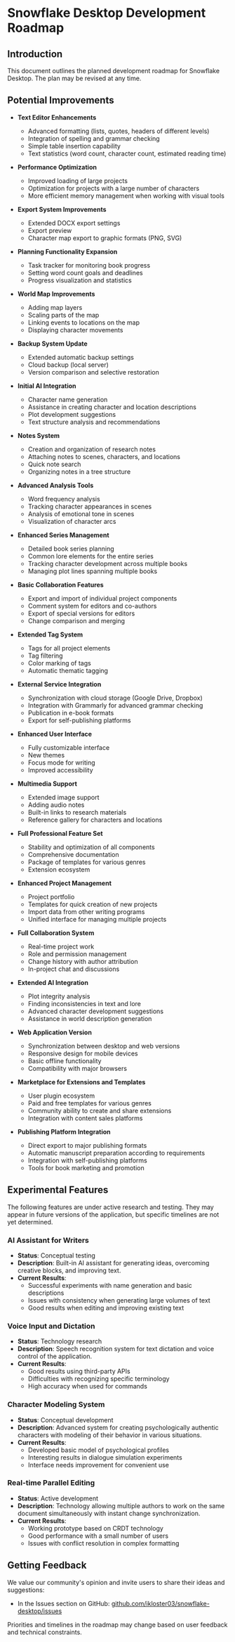 # Snowflake Desktop Development Roadmap

## Introduction

This document outlines the planned development roadmap for Snowflake Desktop. The plan may be revised at any time.

## Potential Improvements

- **Text Editor Enhancements**

  - Advanced formatting (lists, quotes, headers of different levels)
  - Integration of spelling and grammar checking
  - Simple table insertion capability
  - Text statistics (word count, character count, estimated reading time)

- **Performance Optimization**

  - Improved loading of large projects
  - Optimization for projects with a large number of characters
  - More efficient memory management when working with visual tools

- **Export System Improvements**

  - Extended DOCX export settings
  - Export preview
  - Character map export to graphic formats (PNG, SVG)

- **Planning Functionality Expansion**

  - Task tracker for monitoring book progress
  - Setting word count goals and deadlines
  - Progress visualization and statistics

- **World Map Improvements**

  - Adding map layers
  - Scaling parts of the map
  - Linking events to locations on the map
  - Displaying character movements

- **Backup System Update**

  - Extended automatic backup settings
  - Cloud backup (local server)
  - Version comparison and selective restoration

- **Initial AI Integration**

  - Character name generation
  - Assistance in creating character and location descriptions
  - Plot development suggestions
  - Text structure analysis and recommendations

- **Notes System**

  - Creation and organization of research notes
  - Attaching notes to scenes, characters, and locations
  - Quick note search
  - Organizing notes in a tree structure

- **Advanced Analysis Tools**

  - Word frequency analysis
  - Tracking character appearances in scenes
  - Analysis of emotional tone in scenes
  - Visualization of character arcs

- **Enhanced Series Management**

  - Detailed book series planning
  - Common lore elements for the entire series
  - Tracking character development across multiple books
  - Managing plot lines spanning multiple books

- **Basic Collaboration Features**

  - Export and import of individual project components
  - Comment system for editors and co-authors
  - Export of special versions for editors
  - Change comparison and merging

- **Extended Tag System**

  - Tags for all project elements
  - Tag filtering
  - Color marking of tags
  - Automatic thematic tagging

- **External Service Integration**

  - Synchronization with cloud storage (Google Drive, Dropbox)
  - Integration with Grammarly for advanced grammar checking
  - Publication in e-book formats
  - Export for self-publishing platforms

- **Enhanced User Interface**

  - Fully customizable interface
  - New themes
  - Focus mode for writing
  - Improved accessibility

- **Multimedia Support**

  - Extended image support
  - Adding audio notes
  - Built-in links to research materials
  - Reference gallery for characters and locations

- **Full Professional Feature Set**

  - Stability and optimization of all components
  - Comprehensive documentation
  - Package of templates for various genres
  - Extension ecosystem

- **Enhanced Project Management**

  - Project portfolio
  - Templates for quick creation of new projects
  - Import data from other writing programs
  - Unified interface for managing multiple projects

- **Full Collaboration System**

  - Real-time project work
  - Role and permission management
  - Change history with author attribution
  - In-project chat and discussions

- **Extended AI Integration**

  - Plot integrity analysis
  - Finding inconsistencies in text and lore
  - Advanced character development suggestions
  - Assistance in world description generation

- **Web Application Version**

  - Synchronization between desktop and web versions
  - Responsive design for mobile devices
  - Basic offline functionality
  - Compatibility with major browsers

- **Marketplace for Extensions and Templates**

  - User plugin ecosystem
  - Paid and free templates for various genres
  - Community ability to create and share extensions
  - Integration with content sales platforms

- **Publishing Platform Integration**
  - Direct export to major publishing formats
  - Automatic manuscript preparation according to requirements
  - Integration with self-publishing platforms
  - Tools for book marketing and promotion

## Experimental Features

The following features are under active research and testing. They may appear in future versions of the application, but specific timelines are not yet determined.

### AI Assistant for Writers

- **Status**: Conceptual testing
- **Description**: Built-in AI assistant for generating ideas, overcoming creative blocks, and improving text.
- **Current Results**:
  - Successful experiments with name generation and basic descriptions
  - Issues with consistency when generating large volumes of text
  - Good results when editing and improving existing text

### Voice Input and Dictation

- **Status**: Technology research
- **Description**: Speech recognition system for text dictation and voice control of the application.
- **Current Results**:
  - Good results using third-party APIs
  - Difficulties with recognizing specific terminology
  - High accuracy when used for commands

### Character Modeling System

- **Status**: Conceptual development
- **Description**: Advanced system for creating psychologically authentic characters with modeling of their behavior in various situations.
- **Current Results**:
  - Developed basic model of psychological profiles
  - Interesting results in dialogue simulation experiments
  - Interface needs improvement for convenient use

### Real-time Parallel Editing

- **Status**: Active development
- **Description**: Technology allowing multiple authors to work on the same document simultaneously with instant change synchronization.
- **Current Results**:
  - Working prototype based on CRDT technology
  - Good performance with a small number of users
  - Issues with conflict resolution in complex formatting

## Getting Feedback

We value our community's opinion and invite users to share their ideas and suggestions:

- In the Issues section on GitHub: [github.com/ikloster03/snowflake-desktop/issues](https://github.com/ikloster03/snowflake-desktop/issues)

Priorities and timelines in the roadmap may change based on user feedback and technical constraints.
